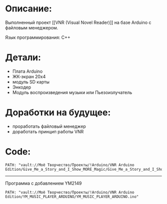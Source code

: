 # Описание:

Выполненный проект [[VNR (Visual Novel Reader)]] на базе Arduino c файловым менеджером.

Язык программирования: C++

# Детали:

- Плата Arduino
- ЖК-экран 20х4
- модуль SD карты
- Энкодер
- Модуль воспроизведения музыки или Пьезоизлучатель

# Доработки на будущее:

- проработать файловый менеджер
- доработать принцип работы VNR

# Code:

```embed-cpp
PATH: "vault://Моё Творчество/Проекты/!Arduino/VNR Arduino Edition/Give_Me_a_Story_and_I_Show_MORE_Magic/Give_Me_a_Story_and_I_Show_MORE_Magic.ino"
```

---
Программа с добавлением YM2149

```embed-cpp
PATH: "vault://Моё Творчество/Проекты/!Arduino/VNR Arduino Edition/YM_MUSIC_PLAYER_ARDUINO/YM_MUSIC_PLAYER_ARDUINO.ino"
```
